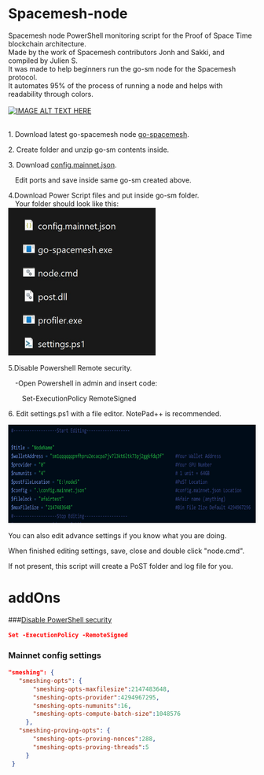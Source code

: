 # Spacemesh-node
Spacemesh node PowerShell monitoring script for the Proof of Space Time blockchain architecture.<br>
Made by the work of Spacemesh contributors Jonh and Sakki, and compiled by Julien S.<br>
It was made to help beginners run the go-sm node for the Spacemesh protocol.<br>
It automates 95% of the process of running a node and helps with readability through colors.<br>
<br>
[![IMAGE ALT TEXT HERE](https://img.youtube.com/vi/IF4jAciMn0o/0.jpg)](https://www.youtube.com/watch?v=IF4jAciMn0o)
<br>
<br>
<div id="How to:" class="tabcontent">
<p>1. Download latest go-spacemesh node <a href="https://github.com/spacemeshos/go-spacemesh/releases">go-spacemesh</a>.</p>
<p>2. Create folder and unzip go-sm contents inside.<br></p>
<p>3. Download <a href="https://configs.spacemesh.network/config.mainnet.json">config.mainnet.json</a>.</p>
<p>&emsp;Edit ports and save inside same go-sm created above.<br></p>
<p>4.Download Power Script files and put inside go-sm folder.<br>
  &emsp;Your folder should look like this:<br>
  <img src="https://github.com/xeliuqa/PowerScript/blob/main/assets/folder.jpg" height="300px" width="300px"/></p>
<p>5.Disable Powershell Remote security.</p>
<p>&emsp;-Open Powershell in admin and insert code:<br></p>
<p$${\color{green}>&emsp;&emsp;Set-ExecutionPolicy RemoteSigned</p>
<p>6. Edit settings.ps1 with a file editor. NotePad++ is recommended.</p>
</div>

<img src="https://github.com/xeliuqa/PowerScript/blob/main/assets/settings.png" height="200px" width="600px"/>
<p>You can also edit advance settings if you know what you are doing.</p>
<p>When finished editing settings, save, close and double click "node.cmd".</p>
<p>If not present, this script will create a PoST folder and log file for you.</p>


addOns
===
###[Disable PowerShell security](#Disable-PowerShell-security)
```json
Set -ExecutionPolicy -RemoteSigned
```
### Mainnet config settings
 ```json
 "smeshing": {
    "smeshing-opts": {
        "smeshing-opts-maxfilesize":2147483648,
        "smeshing-opts-provider":4294967295,
        "smeshing-opts-numunits":16,
        "smeshing-opts-compute-batch-size":1048576
      },
    "smeshing-proving-opts": {
        "smeshing-opts-proving-nonces":288,
        "smeshing-opts-proving-threads":5
      }
  }
```


